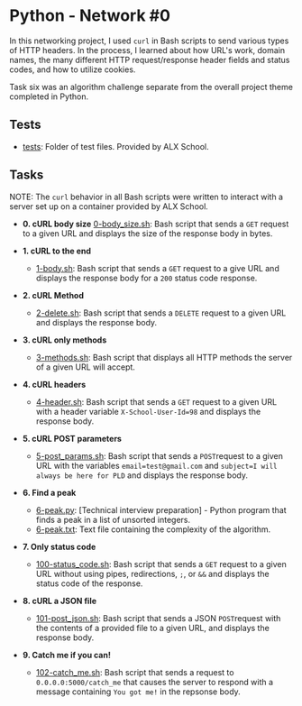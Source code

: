 # Python - Network #0

In this networking project, I used `curl` in Bash scripts to send various types of HTTP headers. In the process, I learned about how URL's work, domain names, the many different HTTP request/response header fields and status codes, and how to utilize cookies.

Task six was an algorithm challenge separate from the overall project theme completed in Python.

## Tests

* [tests](./tests): Folder of test files. Provided by ALX School.

## Tasks

NOTE: The `curl` behavior in all Bash scripts were written to interact with a server set up on a container provided by ALX School.

* **0. cURL body size**
  [0-body_size.sh](./0-body_size.sh): Bash script that sends a `GET` request to a given URL and displays the size of the response body in bytes.

* **1. cURL to the end**
  * [1-body.sh](./1-body.sh): Bash script that sends a `GET` request to a give URL and displays the response body for a `200` status code response.

* **2. cURL Method**
  * [2-delete.sh](./2-delete.sh): Bash script that sends a `DELETE` request to a given URL and displays the response body.

* **3. cURL only methods**
  * [3-methods.sh](./3-methods.sh): Bash script that displays all HTTP methods the server of a given URL will accept.

* **4. cURL headers**
  * [4-header.sh](./4-header.sh): Bash script that sends a `GET` request to a given URL with a header variable `X-School-User-Id=98` and displays the response body.


* **5. cURL POST parameters**
  * [5-post_params.sh](./5-post_params.sh): Bash script that sends a `POST`request to a given URL with the variables `email=test@gmail.com` and `subject=I will always be here for PLD` and displays the response body.

* **6. Find a peak**
  * [6-peak.py](./6-peak.py): [Technical interview preparation] - Python program that finds a peak in a list of unsorted integers.
  * [6-peak.txt](./6-peak.txt): Text file containing the complexity of the algorithm.

* **7. Only status code**
  * [100-status_code.sh](./100-status_code.sh): Bash script that sends a `GET` request to a given URL without using pipes, redirections, `;`, or `&&` and displays the status code of the response.

* **8. cURL a JSON file**
  * [101-post_json.sh](./101-post_json.sh): Bash script that sends a JSON `POST`request with the contents of a provided file to a given URL, and displays the response body.

* **9. Catch me if you can!**
  * [102-catch_me.sh](./102-catch_me.sh): Bash script that sends a request to `0.0.0.0:5000/catch_me` that causes the server to respond with a message containing `You got me!` in the repsonse body.

